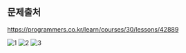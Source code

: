 ## 문제출처
https://programmers.co.kr/learn/courses/30/lessons/42889

![1](https://user-images.githubusercontent.com/83795383/130309734-683357fc-5dfe-42f3-9ac2-620672fc19f4.jpg)
![2](https://user-images.githubusercontent.com/83795383/130309736-569a51f2-ca93-46e6-959f-c992de9c94d5.jpg)
![3](https://user-images.githubusercontent.com/83795383/130309737-17f865fd-b10e-45f2-a9cc-6f5ed33352f3.jpg)


